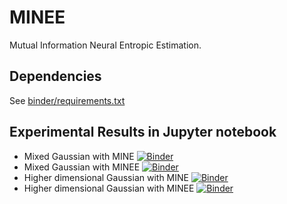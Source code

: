 # MINEE

Mutual Information Neural Entropic Estimation.

## Dependencies

See [binder/requirements.txt](./binder/requirements.txt)

## Experimental Results in Jupyter notebook

- Mixed Gaussian with MINE [![Binder](https://mybinder.org/badge_logo.svg)](https://mybinder.org/v2/gh/fasterminee/NeurIPS2019/master?urlpath=lab/tree/MixedGaussian_MINE.ipynb)
- Mixed Gaussian with MINEE [![Binder](https://mybinder.org/badge_logo.svg)](https://mybinder.org/v2/gh/fasterminee/NeurIPS2019/master?urlpath=lab/tree/MixedGaussian_MINEE.ipynb)
- Higher dimensional Gaussian with MINE [![Binder](https://mybinder.org/badge_logo.svg)](https://mybinder.org/v2/gh/fasterminee/NeurIPS2019/master?urlpath=lab/tree/Gaussian_MINE.ipynb)
- Higher dimensional Gaussian with MINEE [![Binder](https://mybinder.org/badge_logo.svg)](https://mybinder.org/v2/gh/fasterminee/NeurIPS2019/master?urlpath=lab/tree/Gaussian_MINEE.ipynb)

